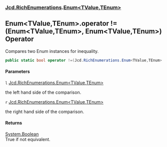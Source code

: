 ### [Jcd.RichEnumerations](Jcd.RichEnumerations.md 'Jcd.RichEnumerations').[Enum&lt;TValue,TEnum&gt;](Jcd.RichEnumerations.Enum_TValue,TEnum_.md 'Jcd.RichEnumerations.Enum<TValue,TEnum>')

## Enum<TValue,TEnum>.operator !=(Enum<TValue,TEnum>, Enum<TValue,TEnum>) Operator

Compares two Enum instances for inequality.

```csharp
public static bool operator !=(Jcd.RichEnumerations.Enum<TValue,TEnum> l, Jcd.RichEnumerations.Enum<TValue,TEnum> r);
```
#### Parameters

<a name='Jcd.RichEnumerations.Enum_TValue,TEnum_.op_Inequality(Jcd.RichEnumerations.Enum_TValue,TEnum_,Jcd.RichEnumerations.Enum_TValue,TEnum_).l'></a>

`l` [Jcd.RichEnumerations.Enum&lt;](Jcd.RichEnumerations.Enum_TValue,TEnum_.md 'Jcd.RichEnumerations.Enum<TValue,TEnum>')[TValue](Jcd.RichEnumerations.Enum_TValue,TEnum_.md#Jcd.RichEnumerations.Enum_TValue,TEnum_.TValue 'Jcd.RichEnumerations.Enum<TValue,TEnum>.TValue')[,](Jcd.RichEnumerations.Enum_TValue,TEnum_.md 'Jcd.RichEnumerations.Enum<TValue,TEnum>')[TEnum](Jcd.RichEnumerations.Enum_TValue,TEnum_.md#Jcd.RichEnumerations.Enum_TValue,TEnum_.TEnum 'Jcd.RichEnumerations.Enum<TValue,TEnum>.TEnum')[&gt;](Jcd.RichEnumerations.Enum_TValue,TEnum_.md 'Jcd.RichEnumerations.Enum<TValue,TEnum>')

the left hand side of the comparison.

<a name='Jcd.RichEnumerations.Enum_TValue,TEnum_.op_Inequality(Jcd.RichEnumerations.Enum_TValue,TEnum_,Jcd.RichEnumerations.Enum_TValue,TEnum_).r'></a>

`r` [Jcd.RichEnumerations.Enum&lt;](Jcd.RichEnumerations.Enum_TValue,TEnum_.md 'Jcd.RichEnumerations.Enum<TValue,TEnum>')[TValue](Jcd.RichEnumerations.Enum_TValue,TEnum_.md#Jcd.RichEnumerations.Enum_TValue,TEnum_.TValue 'Jcd.RichEnumerations.Enum<TValue,TEnum>.TValue')[,](Jcd.RichEnumerations.Enum_TValue,TEnum_.md 'Jcd.RichEnumerations.Enum<TValue,TEnum>')[TEnum](Jcd.RichEnumerations.Enum_TValue,TEnum_.md#Jcd.RichEnumerations.Enum_TValue,TEnum_.TEnum 'Jcd.RichEnumerations.Enum<TValue,TEnum>.TEnum')[&gt;](Jcd.RichEnumerations.Enum_TValue,TEnum_.md 'Jcd.RichEnumerations.Enum<TValue,TEnum>')

the right hand side of the comparison.

#### Returns
[System.Boolean](https://docs.microsoft.com/en-us/dotnet/api/System.Boolean 'System.Boolean')  
True if not equivalent.